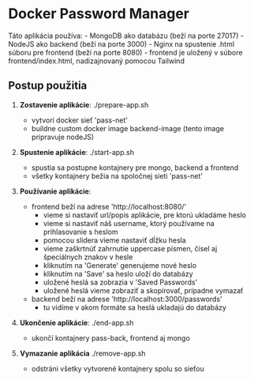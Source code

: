 # Docker Password Manager

Táto aplikácia používa:
    - MongoDB ako databázu (beží na porte 27017)
    - NodeJS ako backend (beží na porte 3000)
    - Nginx na spustenie .html súboru pre frontend (beží na porte 8080)
    - frontend je uložený v súbore frontend/index.html, nadizajnovaný pomocou Tailwind

## Postup použitia
1. **Zostavenie aplikácie**:
   ./prepare-app.sh
    - vytvorí docker sieť 'pass-net'
    - buildne custom docker image backend-image (tento image pripravuje nodeJS)
    
2. **Spustenie aplikácie**:
    ./start-app.sh
    - spustia sa postupne kontajnery pre mongo, backend a frontend
    - všetky kontajnery bežia na spoločnej sieti 'pass-net'

3. **Používanie aplikácie**:
    - frontend beží na adrese 'http://localhost:8080/'
        - vieme si nastaviť url/popis aplikácie, pre ktorú ukladáme heslo
        - vieme si nastaviť náš username, ktorý používame na prihlasovanie s heslom
        - pomocou slidera vieme nastaviť dĺžku hesla
        - vieme zaškrtnúť zahrnutie uppercase písmen, čísel aj špeciálnych znakov v hesle
        - kliknutím na 'Generate' generujeme nové heslo
        - kliknutím na 'Save' sa heslo uloží do databázy
        - uložené heslá sa zobrazia v 'Saved Passwords'
        - uložené heslá vieme zobraziť a skopírovať, prípadne vymazať
    - backend beží na adrese 'http://localhost:3000/passwords'
        - tu vidíme v akom formáte sa heslá ukladajú do databázy

4. **Ukončenie aplikácie**:
    ./end-app.sh 
    - ukončí kontajnery pass-back, frontend aj mongo

5. **Vymazanie aplikácia**
    ./remove-app.sh
    - odstráni všetky vytvorené kontajnery spolu so sieťou

